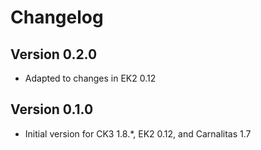 # Changelog

## Version 0.2.0

* Adapted to changes in EK2 0.12

## Version 0.1.0

* Initial version for CK3 1.8.*, EK2 0.12, and Carnalitas 1.7
